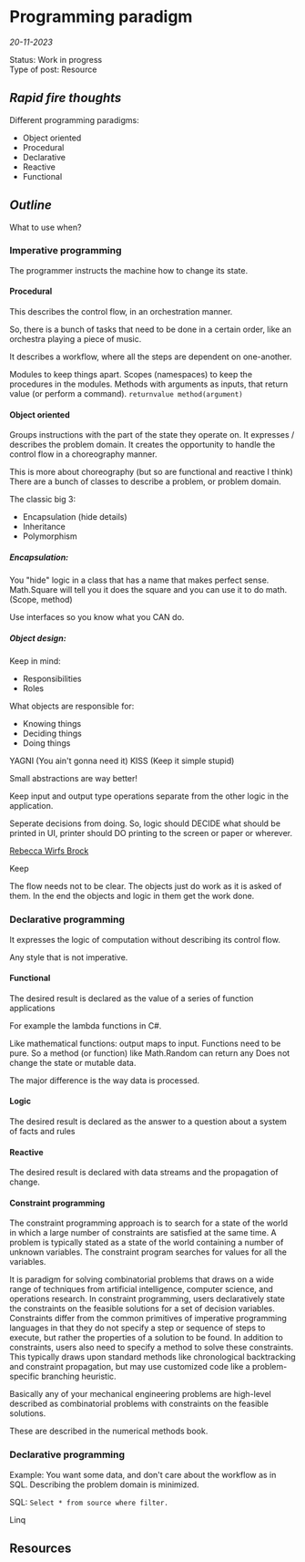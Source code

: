 # Programming paradigm

*20-11-2023*

Status: Work in progress  
Type of post: Resource

## *Rapid fire thoughts*

Different programming paradigms:

- Object oriented
- Procedural
- Declarative
- Reactive
- Functional

## *Outline*

What to use when?

### Imperative programming

The programmer instructs the machine how to change its state.

#### Procedural

This describes the control flow, in an orchestration manner.

So, there is a bunch of tasks that need to be done in a certain order, like an orchestra playing a piece of music.

It describes a workflow, where all the steps are dependent on one-another.

Modules to keep things apart.
Scopes (namespaces) to keep the procedures in the modules.
Methods with arguments as inputs, that return value (or perform a command).
`returnvalue method(argument)`

#### Object oriented

Groups instructions with the part of the state they operate on.
It expresses / describes the problem domain.
It creates the opportunity to handle the control flow in a choreography manner.

This is more about choreography (but so are functional and reactive I think)
There are a bunch of classes to describe a problem, or problem domain.

The classic big 3:

- Encapsulation (hide details)
- Inheritance
- Polymorphism

##### Encapsulation:

You "hide" logic in a class that has a name that makes perfect sense. Math.Square will tell you it does the square and
you can use it to do math. (Scope, method)

Use interfaces so you know what you CAN do.

##### Object design:

Keep in mind:

- Responsibilities
- Roles

What objects are responsible for:

- Knowing things
- Deciding things
- Doing things

YAGNI (You ain't gonna need it)
KISS (Keep it simple stupid)

Small abstractions are way better!

Keep input and output type operations separate from the other logic in the application.

Seperate decisions from doing. So, logic should DECIDE what should be printed in UI, printer should DO printing to the
screen or paper or wherever.

[Rebecca Wirfs Brock](https://www.wirfs-brock.com)

Keep

The flow needs not to be clear. The objects just do work as it is asked of them. In the end the objects and logic in
them get the work done.

### Declarative programming

It expresses the logic of computation without describing its control flow.

Any style that is not imperative.

#### Functional

The desired result is declared as the value of a series of function applications

For example the lambda functions in C#.

Like mathematical functions: output maps to input. Functions need to be pure.
So a method (or function) like Math.Random can return any
Does not change the state or mutable data.

The major difference is the way data is processed.

#### Logic

The desired result is declared as the answer to a question about a system of facts and rules

#### Reactive

The desired result is declared with data streams and the propagation of change.

#### Constraint programming

The constraint programming approach is to search for a state of the world in which a large number of constraints are
satisfied at the same time. A problem is typically stated as a state of the world containing a number of unknown
variables. The constraint program searches for values for all the variables.

It is paradigm for solving combinatorial problems that draws on a wide range of techniques from artificial intelligence,
computer science, and operations research. In constraint programming, users declaratively state the constraints on the
feasible solutions for a set of decision variables. Constraints differ from the common primitives of imperative
programming languages in that they do not specify a step or sequence of steps to execute, but rather the properties of a
solution to be found. In addition to constraints, users also need to specify a method to solve these constraints. This
typically draws upon standard methods like chronological backtracking and constraint propagation, but may use customized
code like a problem-specific branching heuristic.

Basically any of your mechanical engineering problems are high-level described as combinatorial problems with
constraints on the feasible solutions.

These are described in the numerical methods book.

### Declarative programming

Example:
You want some data, and don't care about the workflow as in SQL. Describing the problem domain is minimized.

SQL: `Select * from source where filter.`

Linq

## Resources
